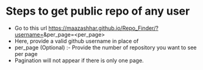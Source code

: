 # Steps to get public repo of any user
- Go to this url https://maazashhar.github.io/Repo_Finder/?username=<username>&per_page=<per_page>
- Here, provide a valid github username in place of <username>
- per_page (Optional) :- Provide the number of repository you want to see per page
- Pagination will not appear if there is only one page.